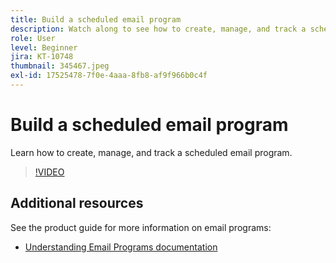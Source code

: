 ```yaml
---
title: Build a scheduled email program
description: Watch along to see how to create, manage, and track a scheduled email program.
role: User
level: Beginner
jira: KT-10748
thumbnail: 345467.jpeg
exl-id: 17525478-7f0e-4aaa-8fb8-af9f966b0c4f
---
```

# Build a scheduled email program

Learn how to create, manage, and track a scheduled email program.

>[!VIDEO](https://video.tv.adobe.com/v/345467/?quality=12&learn=on)

## Additional resources

See the product guide for more information on email programs: 

* [Understanding Email Programs documentation](https://experienceleague.adobe.com/docs/marketo/using/product-docs/email-marketing/email-programs/creating-an-email-program/understanding-email-programs.html?lang=en)
